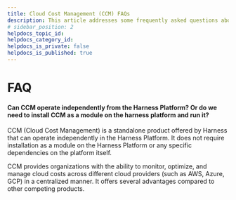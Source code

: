 ```yaml
---
title: Cloud Cost Management (CCM) FAQs
description: This article addresses some frequently asked questions about Harness Cloud Cost Management (CCM).
# sidebar_position: 2
helpdocs_topic_id: 
helpdocs_category_id: 
helpdocs_is_private: false
helpdocs_is_published: true
---
```

# FAQ


#### Can CCM operate independently from the Harness Platform? Or do we need to install CCM as a module on the harness platform and run it?
 
CCM (Cloud Cost Management) is a standalone product offered by Harness that can operate independently in the Harness Platform. It does not require installation as a module on the Harness Platform or any specific dependencies on the platform itself.
 
CCM provides organizations with the ability to monitor, optimize, and manage cloud costs across different cloud providers (such as AWS, Azure, GCP) in a centralized manner. It offers several advantages compared to other competing products.


